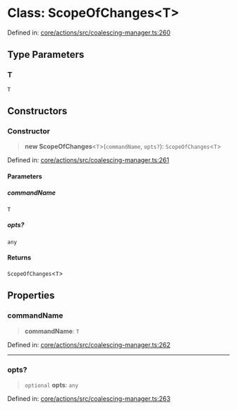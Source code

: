 # Class: ScopeOfChanges\<T\>

Defined in: [core/actions/src/coalescing-manager.ts:260](https://github.com/LaWebcapsule/orbits/blob/89b3e4a56f1c6f9ed3e6f4d5895c93547487b813/core/actions/src/coalescing-manager.ts#L260)

## Type Parameters

### T

`T`

## Constructors

### Constructor

> **new ScopeOfChanges**\<`T`\>(`commandName`, `opts?`): `ScopeOfChanges`\<`T`\>

Defined in: [core/actions/src/coalescing-manager.ts:261](https://github.com/LaWebcapsule/orbits/blob/89b3e4a56f1c6f9ed3e6f4d5895c93547487b813/core/actions/src/coalescing-manager.ts#L261)

#### Parameters

##### commandName

`T`

##### opts?

`any`

#### Returns

`ScopeOfChanges`\<`T`\>

## Properties

### commandName

> **commandName**: `T`

Defined in: [core/actions/src/coalescing-manager.ts:262](https://github.com/LaWebcapsule/orbits/blob/89b3e4a56f1c6f9ed3e6f4d5895c93547487b813/core/actions/src/coalescing-manager.ts#L262)

***

### opts?

> `optional` **opts**: `any`

Defined in: [core/actions/src/coalescing-manager.ts:263](https://github.com/LaWebcapsule/orbits/blob/89b3e4a56f1c6f9ed3e6f4d5895c93547487b813/core/actions/src/coalescing-manager.ts#L263)
